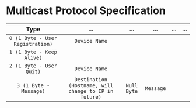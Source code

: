 # Multicast Protocol Specification

| Type | ... | ... | ... | ... | ... |
| :---: | :---: | :---: | :---: | :---: | :---: |
| `0 (1 Byte - User Registration)` | `Device Name` |
| `1 (1 Byte - Keep Alive)` |
| `2 (1 Byte - User Quit)` | `Device Name` |
| `3 (1 Byte - Message)` | `Destination (Hostname, will change to IP in future)` | `Null Byte` | `Message` |
